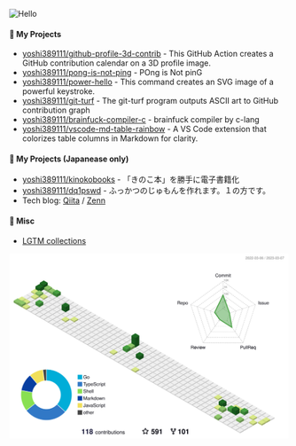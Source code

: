 ![Hello](docs/hello.svg)

#### :rocket: My Projects

* [yoshi389111/github-profile-3d-contrib](https://github.com/yoshi389111/github-profile-3d-contrib) - This GitHub Action creates a GitHub contribution calendar on a 3D profile image.
* [yoshi389111/pong-is-not-ping](https://github.com/yoshi389111/pong-is-not-ping) - POng is Not pinG
* [yoshi389111/power-hello](https://github.com/yoshi389111/power-hello) - This command creates an SVG image of a powerful keystroke.
* [yoshi389111/git-turf](https://github.com/yoshi389111/git-turf) - The git-turf program outputs ASCII art to GitHub contribution graph
* [yoshi389111/brainfuck-compiler-c](https://github.com/yoshi389111/brainfuck-compiler-c) - brainfuck compiler by c-lang
* [yoshi389111/vscode-md-table-rainbow](https://github.com/yoshi389111/vscode-md-table-rainbow) - A VS Code extension that colorizes table columns in Markdown for clarity.

#### :japan: My Projects (Japanease only)

* [yoshi389111/kinokobooks](https://github.com/yoshi389111/kinokobooks) - 「きのこ本」を勝手に電子書籍化
* [yoshi389111/dq1pswd](https://github.com/yoshi389111/dq1pswd) - ふっかつのじゅもんを作れます。１の方です。
* Tech blog: [Qiita](https://qiita.com/yoshi389111) / [Zenn](https://zenn.dev/yoshi389111)

#### :memo: Misc

* [LGTM collections](https://yoshi389111.github.io/yoshi389111/lgtm.html)

![](./profile-3d-contrib/profile-green-animate.svg)
